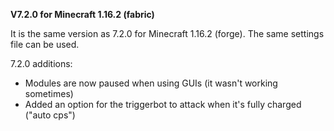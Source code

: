 **V7.2.0 for Minecraft 1.16.2 (fabric)**

It is the same version as 7.2.0 for Minecraft 1.16.2 (forge). The same settings file can be used.

7.2.0 additions:
- Modules are now paused when using GUIs (it wasn't working sometimes)
- Added an option for the triggerbot to attack when it's fully charged ("auto cps")